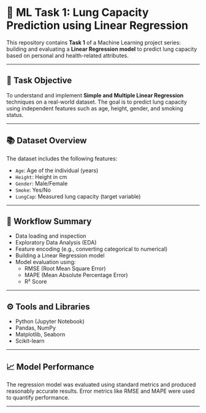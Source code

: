 # 🧠 ML Task 1: Lung Capacity Prediction using Linear Regression

This repository contains **Task 1** of a Machine Learning project series: building and evaluating a **Linear Regression model** to predict lung capacity based on personal and health-related attributes.

---

## 🎯 Task Objective
To understand and implement **Simple and Multiple Linear Regression** techniques on a real-world dataset. The goal is to predict lung capacity using independent features such as age, height, gender, and smoking status.

---

## 📚 Dataset Overview
The dataset includes the following features:
- `Age`: Age of the individual (years)
- `Height`: Height in cm
- `Gender`: Male/Female
- `Smoke`: Yes/No
- `LungCap`: Measured lung capacity (target variable)

---

## 🧪 Workflow Summary
- Data loading and inspection
- Exploratory Data Analysis (EDA)
- Feature encoding (e.g., converting categorical to numerical)
- Building a Linear Regression model
- Model evaluation using:
  - RMSE (Root Mean Square Error)
  - MAPE (Mean Absolute Percentage Error)
  - R² Score

---

## ⚙️ Tools and Libraries
- Python (Jupyter Notebook)
- Pandas, NumPy
- Matplotlib, Seaborn
- Scikit-learn

---

## 📈 Model Performance
The regression model was evaluated using standard metrics and produced reasonably accurate results. Error metrics like RMSE and MAPE were used to quantify performance.

---


